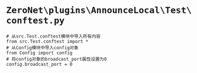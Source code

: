 # `ZeroNet\plugins\AnnounceLocal\Test\conftest.py`

```
# 从src.Test.conftest模块中导入所有内容
from src.Test.conftest import *
# 从Config模块中导入config对象
from Config import config
# 将config对象的broadcast_port属性设置为0
config.broadcast_port = 0
```